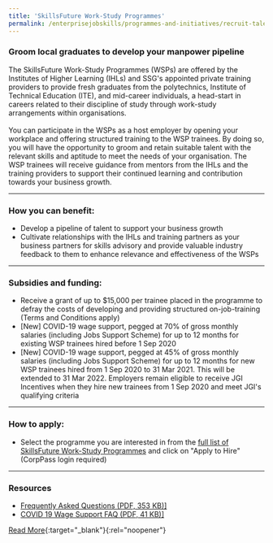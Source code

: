 ```yaml
---
title: 'SkillsFuture Work-Study Programmes'
permalink: /enterprisejobskills/programmes-and-initiatives/recruit-talent/skillsfuture-work-study-programmes/
---
```


### Groom local graduates to develop your manpower pipeline

The SkillsFuture Work-Study Programmes (WSPs) are offered by the Institutes of Higher Learning (IHLs) and SSG's appointed private training providers to provide fresh graduates from the polytechnics, Institute of Technical Education (ITE), and mid-career individuals, a head-start in careers related to their discipline of study through work-study arrangements within organisations.<br><br>You can participate in the WSPs as a host employer by opening your workplace and offering structured training to the WSP trainees. By doing so, you will have the opportunity to groom and retain suitable talent with the relevant skills and aptitude to meet the needs of your organisation. The WSP trainees will receive guidance from mentors from the IHLs and the training providers to support their continued learning and contribution towards your business growth.

---

### How you can benefit:

<ul><li> Develop a pipeline of talent to support your business growth<br></li><li>Cultivate relationships with the IHLs and training partners as your business partners for skills advisory and provide valuable industry feedback to them to enhance relevance and effectiveness of the WSPs</li></ul>

---

### Subsidies and funding:

<ul><li> Receive a grant of up to $15,000 per trainee placed in the programme to defray the costs of developing and providing structured on-job-training (Terms and Conditions apply)<br></li><li>[New] COVID-19 wage support, pegged at 70% of gross monthly salaries (including Jobs Support Scheme) for up to 12 months for existing WSP trainees hired before 1 Sep 2020<br></li><li>[New] COVID-19 wage support, pegged at 45% of gross monthly salaries (including Jobs Support Scheme) for up to 12 months for new WSP trainees hired from 1 Sep 2020 to 31 Mar 2021. This will be extended to 31 Mar 2022. Employers remain eligible to receive JGI Incentives when they hire new trainees from 1 Sep 2020 and meet JGI's qualifying criteria</li></ul>

---

### How to apply:

<ul><li> Select the programme you are interested in from the <a href="https://programmes.enterprisejobskills.gov.sg/WorkStudyEmployerProgrammes/Programme_Summary.aspx" target="_blank" rel="noopener">full list of SkillsFuture Work-Study Programmes</a> and click on "Apply to Hire" (CorpPass login required)</li></ul>

---

### Resources

<ul><li> <a href="/images/epjs/programmes-and-initiatives/recruit-talent/SSG Skills_Demand_for_the_Future_Economy_2022_Final_.pdf)<br></li><li>[COVID 19 Wage Support FAQ (PDF, 41 KB">Frequently Asked Questions (PDF, 353 KB)]</a><br></li><li><a href="/images/epjs/programmes-and-initiatives/recruit-talent/COVID-19-Wage-Support-FAQ.pdf)</li></ul>">COVID 19 Wage Support FAQ (PDF, 41 KB)]</a></li></ul>

[Read More](https://programmes.enterprisejobskills.gov.sg/WorkStudyEmployerProgrammes/Programme_Summary.aspx){:target="_blank"}{:rel="noopener"}
